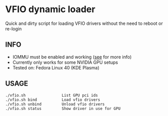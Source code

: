 # VFIO dynamic loader
Quick and dirty script for loading VFIO drivers without the need to reboot or re-login

## INFO
- IOMMU must be enabled and working ([see](https://wiki.archlinux.org/title/PCI_passthrough_via_OVMF#Setting_up_IOMMU) for more info)
- Currently only works for some NVIDIA GPU setups
- Tested on: Fedora Linux 40 (KDE Plasma)

## USAGE

    ./vfio.sh                List GPU pci ids
    ./vfio.sh bind           Load vfio drivers
    ./vfio.sh unbind         Unload vfio drivers
    ./vfio.sh status         Show driver in use for GPU
